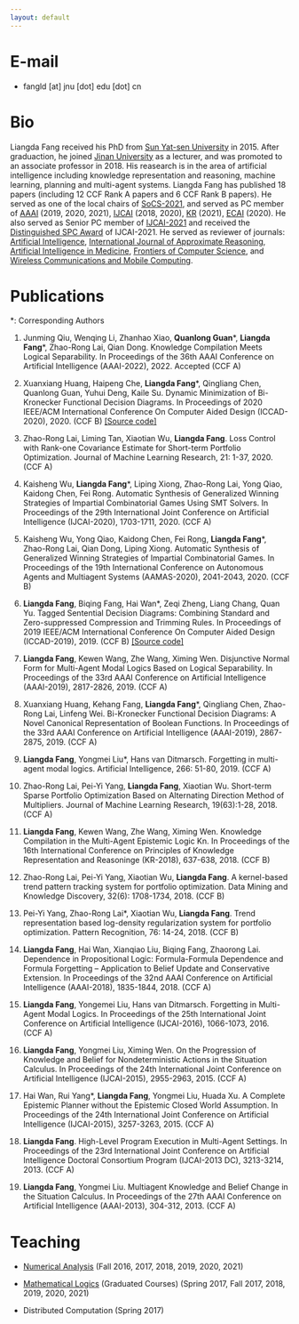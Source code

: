 ```yaml
---
layout: default
---
```


# E-mail
* fangld [at] jnu [dot] edu [dot] cn

# Bio

Liangda Fang received his PhD from [Sun Yat-sen University](http://www.sysu.edu.cn/cn/index.htm) in 2015. After graduaction, he joined [Jinan University](https://www.jnu.edu.cn/) as a lecturer, and was promoted to an associate professor in 2018. His reasearch is in the area of artificial intelligence including knowledge representation and reasoning, machine learning, planning and multi-agent systems. Liangda Fang has published 18 papers (including 12 CCF Rank A papers and 6 CCF Rank B papers). He served as one of the local chairs of [SoCS-2021](https://sites.google.com/unibs.it/socs2021), and served as PC member of [AAAI](https://aaai.org/Conferences/AAAI/aaai.php) (2019, 2020, 2021), [IJCAI](https://www.ijcai.org/) (2018, 2020), [KR](http://www.kr.org/) (2021), [ECAI](https://www.eurai.org/activities/ECAI_conferences) (2020).
He also served as Senior PC member of [IJCAI-2021](https://ijcai-21.org/) and received the [Distinguished SPC Award](https://ijcai-21.org/distinguished-reviewers/) of IJCAI-2021. He served as reviewer of journals: [Artificial Intelligence](https://www.journals.elsevier.com/artificial-intelligence/), [International Journal of Approximate Reasoning](https://www.journals.elsevier.com/international-journal-of-approximate-reasoning/), [Artificial Intelligence in Medicine](https://www.sciencedirect.com/journal/artificial-intelligence-in-medicine), [Frontiers of Computer Science](https://www.springer.com/journal/11704), and [Wireless Communications and Mobile Computing](https://www.hindawi.com/journals/wcmc/).

# Publications

*: Corresponding Authors

1. Junming Qiu, Wenqing Li, Zhanhao Xiao, **Quanlong Guan***, **Liangda Fang***, Zhao-Rong Lai, Qian Dong. Knowledge Compilation Meets Logical Separability. In Proceedings of the 36th AAAI Conference on Artificial Intelligence (AAAI-2022), 2022. Accepted (CCF A)

1.  Xuanxiang Huang, Haipeng Che, **Liangda Fang***, Qingliang Chen, Quanlong Guan, Yuhui Deng, Kaile Su. Dynamic Minimization of Bi-Kronecker Functional Decision Diagrams. In Proceedings of 2020 IEEE/ACM International Conference On Computer Aided Design (ICCAD-2020), 2020. (CCF B) [[Source code]](https://github.com/XuanxiangHuang/bkfdd-1.0)

1. Zhao-Rong Lai, Liming Tan, Xiaotian Wu, **Liangda Fang**. Loss Control with Rank-one Covariance Estimate for Short-term Portfolio Optimization. Journal of Machine Learning Research, 21: 1-37, 2020. (CCF A)

1. Kaisheng Wu, **Liangda Fang***, Liping Xiong, Zhao-Rong Lai, Yong Qiao, Kaidong Chen, Fei Rong. Automatic Synthesis of Generalized Winning Strategies of Impartial Combinatorial Games Using SMT Solvers. In Proceedings of the 29th International Joint Conference on Artificial Intelligence (IJCAI-2020), 1703-1711, 2020. (CCF A)

1. Kaisheng Wu, Yong Qiao, Kaidong Chen, Fei Rong, **Liangda Fang***, Zhao-Rong Lai, Qian Dong, Liping Xiong. Automatic Synthesis of Generalized Winning Strategies of Impartial Combinatorial Games. In Proceedings of the 19th International Conference on Autonomous Agents and Multiagent Systems (AAMAS-2020), 2041-2043, 2020. (CCF B)

1. **Liangda Fang**, Biqing Fang, Hai Wan*, Zeqi Zheng, Liang Chang, Quan Yu. Tagged Sentential Decision Diagrams: Combining Standard and Zero-suppressed Compression and Trimming Rules. In Proceedings of 2019 IEEE/ACM International Conference On Computer Aided Design (ICCAD-2019), 2019. (CCF B) [[Source code]](https://github.com/fangbq/TSDD)

1. **Liangda Fang**, Kewen Wang, Zhe Wang, Ximing Wen. Disjunctive Normal Form for Multi-Agent Modal Logics Based on Logical Separability. In Proceedings of the 33rd AAAI Conference on Artificial Intelligence (AAAI-2019), 2817-2826, 2019. (CCF A)

1. Xuanxiang Huang, Kehang Fang, **Liangda Fang***, Qingliang Chen, Zhao-Rong Lai, Linfeng Wei. Bi-Kronecker Functional Decision Diagrams: A Novel Canonical Representation of Boolean Functions. In Proceedings of the 33rd AAAI Conference on Artificial Intelligence (AAAI-2019), 2867-2875, 2019. (CCF A)

1. **Liangda Fang**, Yongmei Liu*, Hans van Ditmarsch. Forgetting in multi-agent modal logics. Artificial Intelligence, 266: 51-80, 2019. (CCF A)

1. Zhao-Rong Lai, Pei-Yi Yang, **Liangda Fang**, Xiaotian Wu. Short-term Sparse Portfolio Optimization Based on Alternating Direction Method of Multipliers. Journal of Machine Learning Research, 19(63):1-28, 2018. (CCF A)

1. **Liangda Fang**, Kewen Wang, Zhe Wang, Ximing Wen. Knowledge Compilation in the Multi-Agent Epistemic Logic Kn. In Proceedings of the 16th International Conference on Principles of Knowledge Representation and Reasoninge (KR-2018), 637-638, 2018. (CCF B)

1. Zhao-Rong Lai, Pei-Yi Yang, Xiaotian Wu, **Liangda Fang**. A kernel-based trend pattern tracking system for portfolio optimization. Data Mining and Knowledge Discovery, 32(6): 1708-1734, 2018. (CCF B)

1. Pei-Yi Yang, Zhao-Rong Lai*, Xiaotian Wu, **Liangda Fang**. Trend representation based log-density regularization system for portfolio optimization. Pattern Recognition, 76: 14-24, 2018. (CCF B)

1. **Liangda Fang**, Hai Wan, Xianqiao Liu, Biqing Fang, Zhaorong Lai. Dependence in Propositional Logic: Formula-Formula Dependence and Formula Forgetting – Application to Belief Update and Conservative Extension. In Proceedings of the 32nd AAAI Conference on Artificial Intelligence (AAAI-2018), 1835-1844, 2018. (CCF A)

1. **Liangda Fang**, Yongemei Liu, Hans van Ditmarsch. Forgetting in Multi-Agent Modal Logics. In Proceedings of the 25th International Joint Conference on Artificial Intelligence (IJCAI-2016), 1066-1073, 2016. (CCF A)

1. **Liangda Fang**, Yongmei Liu, Ximing Wen. On the Progression of Knowledge and Belief for Nondeterministic Actions in the Situation Calculus. In Proceedings of the 24th International Joint Conference on Artificial Intelligence (IJCAI-2015), 2955-2963, 2015. (CCF A)

1. Hai Wan, Rui Yang*, **Liangda Fang**, Yongmei Liu, Huada Xu. A Complete Epistemic Planner without the Epistemic Closed World Assumption. In Proceedings of the 24th International Joint Conference on Artificial Intelligence (IJCAI-2015), 3257-3263, 2015. (CCF A)

1. **Liangda Fang**. High-Level Program Execution in Multi-Agent Settings. In Proceedings of the 23rd International Joint Conference on Artificial Intelligence Doctoral Consortium Program (IJCAI-2013 DC), 3213-3214, 2013. (CCF A)

1. **Liangda Fang**, Yongmei Liu. Multiagent Knowledge and Belief Change in the Situation Calculus. In Proceedings of the 27th AAAI Conference on Artificial Intelligence (AAAI-2013), 304-312, 2013. (CCF A)

# Teaching

* [Numerical Analysis](./numerical-analysis.html) (Fall 2016, 2017, 2018, 2019, 2020, 2021)

* [Mathematical Logics](./mathematical-logics.html) (Graduated Courses) (Spring 2017, Fall 2017, 2018, 2019, 2020, 2021)

* Distributed Computation (Spring 2017)
